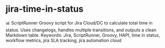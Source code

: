 # jira-time-in-status
📊 ScriptRunner Groovy script for Jira Cloud/DC to calculate total time in status. Uses changelogs, handles multiple transitions, and outputs a clean Markdown table. Keywords: Jira, ScriptRunner, Groovy, HAPI, time in status, workflow metrics, jira SLA tracking, jira automation cloud
